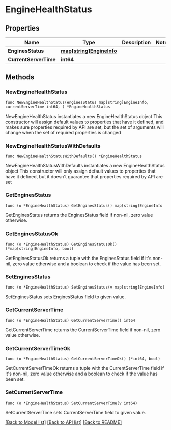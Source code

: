 # EngineHealthStatus

## Properties

Name | Type | Description | Notes
------------ | ------------- | ------------- | -------------
**EnginesStatus** | [**map[string]EngineInfo**](EngineInfo.md) |  | 
**CurrentServerTime** | **int64** |  | 

## Methods

### NewEngineHealthStatus

`func NewEngineHealthStatus(enginesStatus map[string]EngineInfo, currentServerTime int64, ) *EngineHealthStatus`

NewEngineHealthStatus instantiates a new EngineHealthStatus object
This constructor will assign default values to properties that have it defined,
and makes sure properties required by API are set, but the set of arguments
will change when the set of required properties is changed

### NewEngineHealthStatusWithDefaults

`func NewEngineHealthStatusWithDefaults() *EngineHealthStatus`

NewEngineHealthStatusWithDefaults instantiates a new EngineHealthStatus object
This constructor will only assign default values to properties that have it defined,
but it doesn't guarantee that properties required by API are set

### GetEnginesStatus

`func (o *EngineHealthStatus) GetEnginesStatus() map[string]EngineInfo`

GetEnginesStatus returns the EnginesStatus field if non-nil, zero value otherwise.

### GetEnginesStatusOk

`func (o *EngineHealthStatus) GetEnginesStatusOk() (*map[string]EngineInfo, bool)`

GetEnginesStatusOk returns a tuple with the EnginesStatus field if it's non-nil, zero value otherwise
and a boolean to check if the value has been set.

### SetEnginesStatus

`func (o *EngineHealthStatus) SetEnginesStatus(v map[string]EngineInfo)`

SetEnginesStatus sets EnginesStatus field to given value.


### GetCurrentServerTime

`func (o *EngineHealthStatus) GetCurrentServerTime() int64`

GetCurrentServerTime returns the CurrentServerTime field if non-nil, zero value otherwise.

### GetCurrentServerTimeOk

`func (o *EngineHealthStatus) GetCurrentServerTimeOk() (*int64, bool)`

GetCurrentServerTimeOk returns a tuple with the CurrentServerTime field if it's non-nil, zero value otherwise
and a boolean to check if the value has been set.

### SetCurrentServerTime

`func (o *EngineHealthStatus) SetCurrentServerTime(v int64)`

SetCurrentServerTime sets CurrentServerTime field to given value.



[[Back to Model list]](../README.md#documentation-for-models) [[Back to API list]](../README.md#documentation-for-api-endpoints) [[Back to README]](../README.md)


